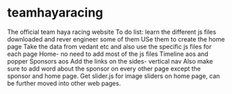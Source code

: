 # teamhayaracing
The official team haya racing website
To do list:
learn the different js files downloaded and rever engineer some of them
USe them to create the home page
Take the data from vedant etc and also use the specific js files for each page 
Home- no need to add most of the js files
Timeline aos and popper
Sponsors aos
Add the links on the sides- vertical nav
Also make sure to add word about the sponsor on every other page except the sponsor and home page.
Get slider.js for image sliders on home page, can be further moved into other web pages.
